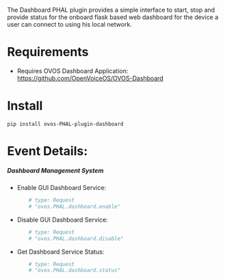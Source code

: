 The Dashboard PHAL plugin provides a simple interface to start, stop and provide status for the onboard flask based web dashboard for the device a user can connect to using his local network.

# Requirements
- Requires OVOS Dashboard Application: https://github.com/OpenVoiceOS/OVOS-Dashboard

# Install
`pip install ovos-PHAL-plugin-dashboard`

# Event Details:

##### Dashboard Management System

- Enable GUI Dashboard Service:
```python
       # type: Request
       # "ovos.PHAL.dashboard.enable"
```

- Disable GUI Dashboard Service:
```python
       # type: Request
       # "ovos.PHAL.dashboard.disable"
```

- Get Dashboard Service Status:
```python
       # type: Request
       # "ovos.PHAL.dashboard.status"
```
